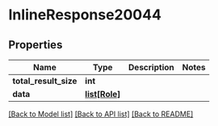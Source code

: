 # InlineResponse20044

## Properties
Name | Type | Description | Notes
------------ | ------------- | ------------- | -------------
**total_result_size** | **int** |  | 
**data** | [**list[Role]**](Role.md) |  | 

[[Back to Model list]](../README.md#documentation-for-models) [[Back to API list]](../README.md#documentation-for-api-endpoints) [[Back to README]](../README.md)


